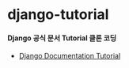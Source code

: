 # django-tutorial

#### Django 공식 문서 Tutorial 클론 코딩

- [Django Documentation Tutorial](https://docs.djangoproject.com/en/5.0/intro/tutorial01/)
